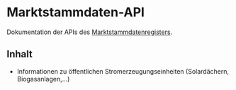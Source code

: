 # Marktstammdaten-API

Dokumentation der APIs des [Marktstammdatenregisters](https://www.marktstammdatenregister.de/MaStR).

## Inhalt

* Informationen zu öffentlichen Stromerzeugungseinheiten (Solardächern, Biogasanlagen,...)
